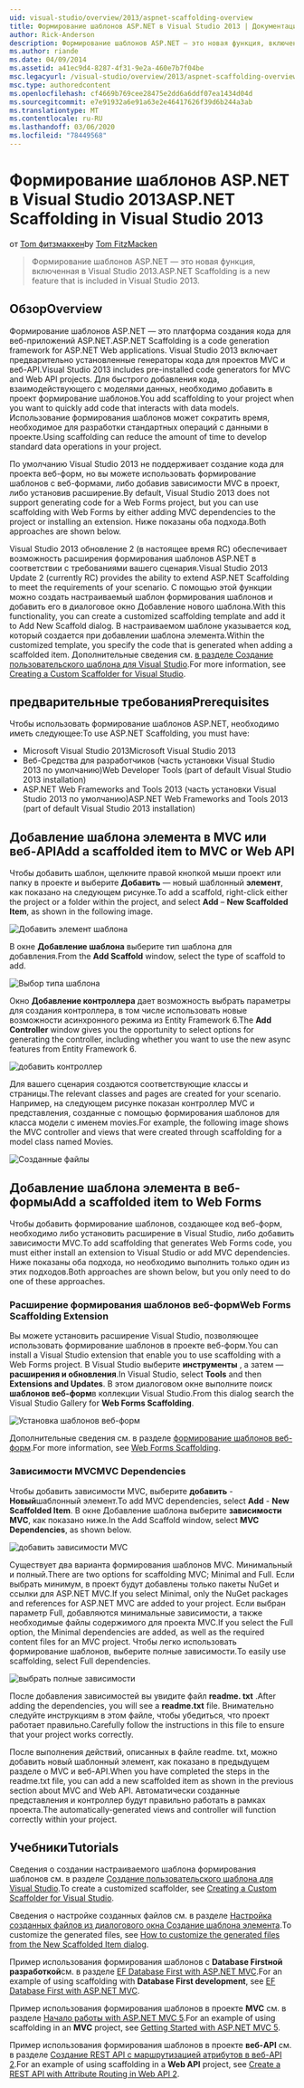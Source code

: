```yaml
---
uid: visual-studio/overview/2013/aspnet-scaffolding-overview
title: Формирование шаблонов ASP.NET в Visual Studio 2013 | Документация Майкрософт
author: Rick-Anderson
description: Формирование шаблонов ASP.NET — это новая функция, включенная в Visual Studio 2013.
ms.author: riande
ms.date: 04/09/2014
ms.assetid: a41ec9d4-8287-4f31-9e2a-460e7b7f04be
msc.legacyurl: /visual-studio/overview/2013/aspnet-scaffolding-overview
msc.type: authoredcontent
ms.openlocfilehash: cf4669b769cee28475e2dd6a6ddf07ea1434d04d
ms.sourcegitcommit: e7e91932a6e91a63e2e46417626f39d6b244a3ab
ms.translationtype: MT
ms.contentlocale: ru-RU
ms.lasthandoff: 03/06/2020
ms.locfileid: "78449568"
---
```

# <a name="aspnet-scaffolding-in-visual-studio-2013"></a><span data-ttu-id="c95aa-103">Формирование шаблонов ASP.NET в Visual Studio 2013</span><span class="sxs-lookup"><span data-stu-id="c95aa-103">ASP.NET Scaffolding in Visual Studio 2013</span></span>

<span data-ttu-id="c95aa-104">от [Tom фитзмаккен](https://github.com/tfitzmac)</span><span class="sxs-lookup"><span data-stu-id="c95aa-104">by [Tom FitzMacken](https://github.com/tfitzmac)</span></span>

> <span data-ttu-id="c95aa-105">Формирование шаблонов ASP.NET — это новая функция, включенная в Visual Studio 2013.</span><span class="sxs-lookup"><span data-stu-id="c95aa-105">ASP.NET Scaffolding is a new feature that is included in Visual Studio 2013.</span></span>

## <a name="overview"></a><span data-ttu-id="c95aa-106">Обзор</span><span class="sxs-lookup"><span data-stu-id="c95aa-106">Overview</span></span>

<span data-ttu-id="c95aa-107">Формирование шаблонов ASP.NET — это платформа создания кода для веб-приложений ASP.NET.</span><span class="sxs-lookup"><span data-stu-id="c95aa-107">ASP.NET Scaffolding is a code generation framework for ASP.NET Web applications.</span></span> <span data-ttu-id="c95aa-108">Visual Studio 2013 включает предварительно установленные генераторы кода для проектов MVC и веб-API.</span><span class="sxs-lookup"><span data-stu-id="c95aa-108">Visual Studio 2013 includes pre-installed code generators for MVC and Web API projects.</span></span> <span data-ttu-id="c95aa-109">Для быстрого добавления кода, взаимодействующего с моделями данных, необходимо добавить в проект формирование шаблонов.</span><span class="sxs-lookup"><span data-stu-id="c95aa-109">You add scaffolding to your project when you want to quickly add code that interacts with data models.</span></span> <span data-ttu-id="c95aa-110">Использование формирования шаблонов может сократить время, необходимое для разработки стандартных операций с данными в проекте.</span><span class="sxs-lookup"><span data-stu-id="c95aa-110">Using scaffolding can reduce the amount of time to develop standard data operations in your project.</span></span>

<span data-ttu-id="c95aa-111">По умолчанию Visual Studio 2013 не поддерживает создание кода для проекта веб-форм, но вы можете использовать формирование шаблонов с веб-формами, либо добавив зависимости MVC в проект, либо установив расширение.</span><span class="sxs-lookup"><span data-stu-id="c95aa-111">By default, Visual Studio 2013 does not support generating code for a Web Forms project, but you can use scaffolding with Web Forms by either adding MVC dependencies to the project or installing an extension.</span></span> <span data-ttu-id="c95aa-112">Ниже показаны оба подхода.</span><span class="sxs-lookup"><span data-stu-id="c95aa-112">Both approaches are shown below.</span></span>

<span data-ttu-id="c95aa-113">Visual Studio 2013 обновление 2 (в настоящее время RC) обеспечивает возможность расширения формирования шаблонов ASP.NET в соответствии с требованиями вашего сценария.</span><span class="sxs-lookup"><span data-stu-id="c95aa-113">Visual Studio 2013 Update 2 (currently RC) provides the ability to extend ASP.NET Scaffolding to meet the requirements of your scenario.</span></span> <span data-ttu-id="c95aa-114">С помощью этой функции можно создать настраиваемый шаблон формирования шаблонов и добавить его в диалоговое окно Добавление нового шаблона.</span><span class="sxs-lookup"><span data-stu-id="c95aa-114">With this functionality, you can create a customized scaffolding template and add it to Add New Scaffold dialog.</span></span> <span data-ttu-id="c95aa-115">В настраиваемом шаблоне указывается код, который создается при добавлении шаблона элемента.</span><span class="sxs-lookup"><span data-stu-id="c95aa-115">Within the customized template, you specify the code that is generated when adding a scaffolded item.</span></span> <span data-ttu-id="c95aa-116">Дополнительные сведения см. [в разделе Создание пользовательского шаблона для Visual Studio](https://go.microsoft.com/fwlink/p/?LinkId=395029).</span><span class="sxs-lookup"><span data-stu-id="c95aa-116">For more information, see [Creating a Custom Scaffolder for Visual Studio](https://go.microsoft.com/fwlink/p/?LinkId=395029).</span></span>

## <a name="prerequisites"></a><span data-ttu-id="c95aa-117">предварительные требования</span><span class="sxs-lookup"><span data-stu-id="c95aa-117">Prerequisites</span></span>

<span data-ttu-id="c95aa-118">Чтобы использовать формирование шаблонов ASP.NET, необходимо иметь следующее:</span><span class="sxs-lookup"><span data-stu-id="c95aa-118">To use ASP.NET Scaffolding, you must have:</span></span>

- <span data-ttu-id="c95aa-119">Microsoft Visual Studio 2013</span><span class="sxs-lookup"><span data-stu-id="c95aa-119">Microsoft Visual Studio 2013</span></span>
- <span data-ttu-id="c95aa-120">Веб-Средства для разработчиков (часть установки Visual Studio 2013 по умолчанию)</span><span class="sxs-lookup"><span data-stu-id="c95aa-120">Web Developer Tools (part of default Visual Studio 2013 installation)</span></span>
- <span data-ttu-id="c95aa-121">ASP.NET Web Frameworks and Tools 2013 (часть установки Visual Studio 2013 по умолчанию)</span><span class="sxs-lookup"><span data-stu-id="c95aa-121">ASP.NET Web Frameworks and Tools 2013 (part of default Visual Studio 2013 installation)</span></span>

## <a name="add-a-scaffolded-item-to-mvc-or-web-api"></a><span data-ttu-id="c95aa-122">Добавление шаблона элемента в MVC или веб-API</span><span class="sxs-lookup"><span data-stu-id="c95aa-122">Add a scaffolded item to MVC or Web API</span></span>

<span data-ttu-id="c95aa-123">Чтобы добавить шаблон, щелкните правой кнопкой мыши проект или папку в проекте и выберите **Добавить** — новый шаблонный **элемент**, как показано на следующем рисунке.</span><span class="sxs-lookup"><span data-stu-id="c95aa-123">To add a scaffold, right-click either the project or a folder within the project, and select **Add** – **New Scaffolded Item**, as shown in the following image.</span></span>

![Добавить элемент шаблона](aspnet-scaffolding-overview/_static/image1.png)

<span data-ttu-id="c95aa-125">В окне **Добавление шаблона** выберите тип шаблона для добавления.</span><span class="sxs-lookup"><span data-stu-id="c95aa-125">From the **Add Scaffold** window, select the type of scaffold to add.</span></span>

![Выбор типа шаблона](aspnet-scaffolding-overview/_static/image2.png)

<span data-ttu-id="c95aa-127">Окно **Добавление контроллера** дает возможность выбрать параметры для создания контроллера, в том числе использовать новые возможности асинхронного режима из Entity Framework 6.</span><span class="sxs-lookup"><span data-stu-id="c95aa-127">The **Add Controller** window gives you the opportunity to select options for generating the controller, including whether you want to use the new async features from Entity Framework 6.</span></span>

![добавить контроллер](aspnet-scaffolding-overview/_static/image3.png)

<span data-ttu-id="c95aa-129">Для вашего сценария создаются соответствующие классы и страницы.</span><span class="sxs-lookup"><span data-stu-id="c95aa-129">The relevant classes and pages are created for your scenario.</span></span> <span data-ttu-id="c95aa-130">Например, на следующем рисунке показан контроллер MVC и представления, созданные с помощью формирования шаблонов для класса модели с именем movies.</span><span class="sxs-lookup"><span data-stu-id="c95aa-130">For example, the following image shows the MVC controller and views that were created through scaffolding for a model class named Movies.</span></span>

![Созданные файлы](aspnet-scaffolding-overview/_static/image4.png)

## <a name="add-a-scaffolded-item-to-web-forms"></a><span data-ttu-id="c95aa-132">Добавление шаблона элемента в веб-формы</span><span class="sxs-lookup"><span data-stu-id="c95aa-132">Add a scaffolded item to Web Forms</span></span>

<span data-ttu-id="c95aa-133">Чтобы добавить формирование шаблонов, создающее код веб-форм, необходимо либо установить расширение в Visual Studio, либо добавить зависимости MVC.</span><span class="sxs-lookup"><span data-stu-id="c95aa-133">To add scaffolding that generates Web Forms code, you must either install an extension to Visual Studio or add MVC dependencies.</span></span> <span data-ttu-id="c95aa-134">Ниже показаны оба подхода, но необходимо выполнить только один из этих подходов.</span><span class="sxs-lookup"><span data-stu-id="c95aa-134">Both approaches are shown below, but you only need to do one of these approaches.</span></span>

### <a name="web-forms-scaffolding-extension"></a><span data-ttu-id="c95aa-135">Расширение формирования шаблонов веб-форм</span><span class="sxs-lookup"><span data-stu-id="c95aa-135">Web Forms Scaffolding Extension</span></span>

<span data-ttu-id="c95aa-136">Вы можете установить расширение Visual Studio, позволяющее использовать формирование шаблонов в проекте веб-форм.</span><span class="sxs-lookup"><span data-stu-id="c95aa-136">You can install a Visual Studio extension that enable you to use scaffolding with a Web Forms project.</span></span> <span data-ttu-id="c95aa-137">В Visual Studio выберите **инструменты** , а затем — **расширения и обновления**.</span><span class="sxs-lookup"><span data-stu-id="c95aa-137">In Visual Studio, select **Tools** and then **Extensions and Updates**.</span></span> <span data-ttu-id="c95aa-138">В этом диалоговом окне выполните поиск **шаблонов веб-форм**в коллекции Visual Studio.</span><span class="sxs-lookup"><span data-stu-id="c95aa-138">From this dialog search the Visual Studio Gallery for **Web Forms Scaffolding**.</span></span>

![Установка шаблонов веб-форм](aspnet-scaffolding-overview/_static/image5.png)

<span data-ttu-id="c95aa-140">Дополнительные сведения см. в разделе [формирование шаблонов веб-форм](https://go.microsoft.com/fwlink/p/?LinkId=396478).</span><span class="sxs-lookup"><span data-stu-id="c95aa-140">For more information, see [Web Forms Scaffolding](https://go.microsoft.com/fwlink/p/?LinkId=396478).</span></span>

### <a name="mvc-dependencies"></a><span data-ttu-id="c95aa-141">Зависимости MVC</span><span class="sxs-lookup"><span data-stu-id="c95aa-141">MVC Dependencies</span></span>

<span data-ttu-id="c95aa-142">Чтобы добавить зависимости MVC, выберите **добавить** - **Новый**шаблонный элемент.</span><span class="sxs-lookup"><span data-stu-id="c95aa-142">To add MVC dependencies, select **Add** - **New Scaffolded Item**.</span></span> <span data-ttu-id="c95aa-143">В окне Добавление шаблона выберите **зависимости MVC**, как показано ниже.</span><span class="sxs-lookup"><span data-stu-id="c95aa-143">In the Add Scaffold window, select **MVC Dependencies**, as shown below.</span></span>

![добавить зависимости MVC](aspnet-scaffolding-overview/_static/image6.png)

<span data-ttu-id="c95aa-145">Существует два варианта формирования шаблонов MVC. Минимальный и полный.</span><span class="sxs-lookup"><span data-stu-id="c95aa-145">There are two options for scaffolding MVC; Minimal and Full.</span></span> <span data-ttu-id="c95aa-146">Если выбрать минимум, в проект будут добавлены только пакеты NuGet и ссылки для ASP.NET MVC.</span><span class="sxs-lookup"><span data-stu-id="c95aa-146">If you select Minimal, only the NuGet packages and references for ASP.NET MVC are added to your project.</span></span> <span data-ttu-id="c95aa-147">Если выбран параметр Full, добавляются минимальные зависимости, а также необходимые файлы содержимого для проекта MVC.</span><span class="sxs-lookup"><span data-stu-id="c95aa-147">If you select the Full option, the Minimal dependencies are added, as well as the required content files for an MVC project.</span></span> <span data-ttu-id="c95aa-148">Чтобы легко использовать формирование шаблонов, выберите полные зависимости.</span><span class="sxs-lookup"><span data-stu-id="c95aa-148">To easily use scaffolding, select Full dependencies.</span></span>

![выбрать полные зависимости](aspnet-scaffolding-overview/_static/image7.png)

<span data-ttu-id="c95aa-150">После добавления зависимостей вы увидите файл **readme. txt** .</span><span class="sxs-lookup"><span data-stu-id="c95aa-150">After adding the dependencies, you will see a **readme.txt** file.</span></span> <span data-ttu-id="c95aa-151">Внимательно следуйте инструкциям в этом файле, чтобы убедиться, что проект работает правильно.</span><span class="sxs-lookup"><span data-stu-id="c95aa-151">Carefully follow the instructions in this file to ensure that your project works correctly.</span></span>

<span data-ttu-id="c95aa-152">После выполнения действий, описанных в файле readme. txt, можно добавить новый шаблонный элемент, как показано в предыдущем разделе о MVC и веб-API.</span><span class="sxs-lookup"><span data-stu-id="c95aa-152">When you have completed the steps in the readme.txt file, you can add a new scaffolded item as shown in the previous section about MVC and Web API.</span></span> <span data-ttu-id="c95aa-153">Автоматически созданные представления и контроллер будут правильно работать в рамках проекта.</span><span class="sxs-lookup"><span data-stu-id="c95aa-153">The automatically-generated views and controller will function correctly within your project.</span></span>

## <a name="tutorials"></a><span data-ttu-id="c95aa-154">Учебники</span><span class="sxs-lookup"><span data-stu-id="c95aa-154">Tutorials</span></span>

<span data-ttu-id="c95aa-155">Сведения о создании настраиваемого шаблона формирования шаблонов см. в разделе [Создание пользовательского шаблона для Visual Studio](https://go.microsoft.com/fwlink/p/?LinkId=395029).</span><span class="sxs-lookup"><span data-stu-id="c95aa-155">To create a customized scaffolder, see [Creating a Custom Scaffolder for Visual Studio](https://go.microsoft.com/fwlink/p/?LinkId=395029).</span></span>

<span data-ttu-id="c95aa-156">Сведения о настройке созданных файлов см. в разделе [Настройка созданных файлов из диалогового окна Создание шаблона элемента](https://blogs.msdn.com/b/webdev/archive/2013/12/26/how-to-customize-the-generated-files-from-the-new-scaffolded-item-dialog.aspx).</span><span class="sxs-lookup"><span data-stu-id="c95aa-156">To customize the generated files, see [How to customize the generated files from the New Scaffolded Item dialog](https://blogs.msdn.com/b/webdev/archive/2013/12/26/how-to-customize-the-generated-files-from-the-new-scaffolded-item-dialog.aspx).</span></span>

<span data-ttu-id="c95aa-157">Пример использования формирования шаблонов с **Database Firstной разработкой**см. в разделе [EF Database First with ASP.NET MVC](../../../mvc/overview/getting-started/database-first-development/setting-up-database.md).</span><span class="sxs-lookup"><span data-stu-id="c95aa-157">For an example of using scaffolding with **Database First development**, see [EF Database First with ASP.NET MVC](../../../mvc/overview/getting-started/database-first-development/setting-up-database.md).</span></span>

<span data-ttu-id="c95aa-158">Пример использования формирования шаблонов в проекте **MVC** см. в разделе [Начало работы with ASP.NET MVC 5](../../../mvc/overview/getting-started/introduction/getting-started.md).</span><span class="sxs-lookup"><span data-stu-id="c95aa-158">For an example of using scaffolding in an **MVC** project, see [Getting Started with ASP.NET MVC 5](../../../mvc/overview/getting-started/introduction/getting-started.md).</span></span>

<span data-ttu-id="c95aa-159">Пример использования формирования шаблонов в проекте **веб-API** см. в разделе [Создание REST API с маршрутизацией атрибутов в веб-API 2](../../../web-api/overview/web-api-routing-and-actions/create-a-rest-api-with-attribute-routing.md).</span><span class="sxs-lookup"><span data-stu-id="c95aa-159">For an example of using scaffolding in a **Web API** project, see [Create a REST API with Attribute Routing in Web API 2](../../../web-api/overview/web-api-routing-and-actions/create-a-rest-api-with-attribute-routing.md).</span></span>
